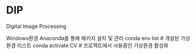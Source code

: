 # DIP
Digital Image Processing

Windows환경 Anaconda를 통해 패키지 설치 및 관리
conda env list  # 개설된 가상환경 리스트
conda activate CV  # 프로젝트에서 사용중인 가상환경 활성화
